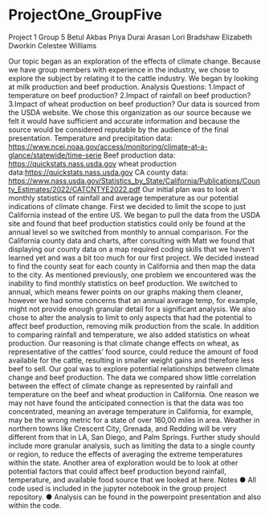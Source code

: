 # ProjectOne_GroupFive

Project 1 Group 5 
Betul Akbas
Priya Durai Arasan
Lori Bradshaw
Elizabeth Dworkin
Celestee Williams

Our topic began as an exploration of the effects of climate change. Because we have group members with experience in the industry, we chose to explore the subject by relating it to the cattle industry. We began by looking at milk production and beef production.
Analysis Questions:
1.Impact of temperature on beef production?
2.Impact of rainfall on beef production?
3.Impact of wheat production on beef production?
Our data is sourced from the USDA website. We chose this organization as our source because we felt it would have sufficient and accurate information and because the source would be considered reputable by the audience of the final presentation.
Temperature and precipitation data: https://www.ncei.noaa.gov/access/monitoring/climate-at-a-glance/statewide/time-serie
Beef production data: https://quickstats.nass.usda.gov
wheat production data:https://quickstats.nass.usda.gov
CA county data: https://www.nass.usda.gov/Statistics_by_State/California/Publications/County_Estimates/2022/CATCNTYE2022.pdf
Our initial plan was to look at monthly statistics of rainfall and average temperature as our potential indications of climate change. First we decided to limit the scope to just California instead of the entire US. We began to pull the data from the USDA site and found that beef production statistics could only be found at the annual level so we switched from monthly to annual comparison.
For the California county data and charts, after consulting with Matt we found that displaying our county data on a map required coding skills that we haven’t learned yet and was a bit too much for our first project. We decided instead to find the county seat for each county in California and then map the data to the city. 
As mentioned previously, one problem we encountered was the inability to find monthly statistics on beef production. We switched to annual, which means fewer points on our graphs making them cleaner, however we had some concerns that an annual average temp, for example, might not provide enough granular detail for a significant analysis. 
We also chose to alter the analysis to limit to only aspects that had the potential to affect beef production, removing milk production from the scale. In addition to comparing rainfall and temperature, we also added statistics on wheat production. Our reasoning is that climate change effects on wheat, as representative of the cattles’ food source, could reduce the amount of food available for the cattle, resulting in smaller weight gains and therefore less beef to sell.
Our goal was to explore potential relationships between climate change and beef production. The data we compared show little correlation between the effect of climate change as represented by rainfall and temperature on the beef and wheat production in California. One reason we may not have found the anticipated connection is that the data was too concentrated, meaning an average temperature in California, for example, may be the wrong metric for a state of over 160,00 miles in area. Weather in northern towns like Crescent City, Grenada, and Redding will be very different from that in LA, San Diego, and Palm Springs. Further study should include more granular analysis, such as limiting the data to a single county or region, to reduce the effects of averaging the extreme temperatures within the state.
Another area of exploration would be to look at other potential factors that could affect beef production beyond rainfall, temperature, and available food source that we looked at here. 
Notes
●    All code used is included in the jupyter notebook in the group project repository.
●    Analysis can be found in the powerpoint presentation and also within the code.
